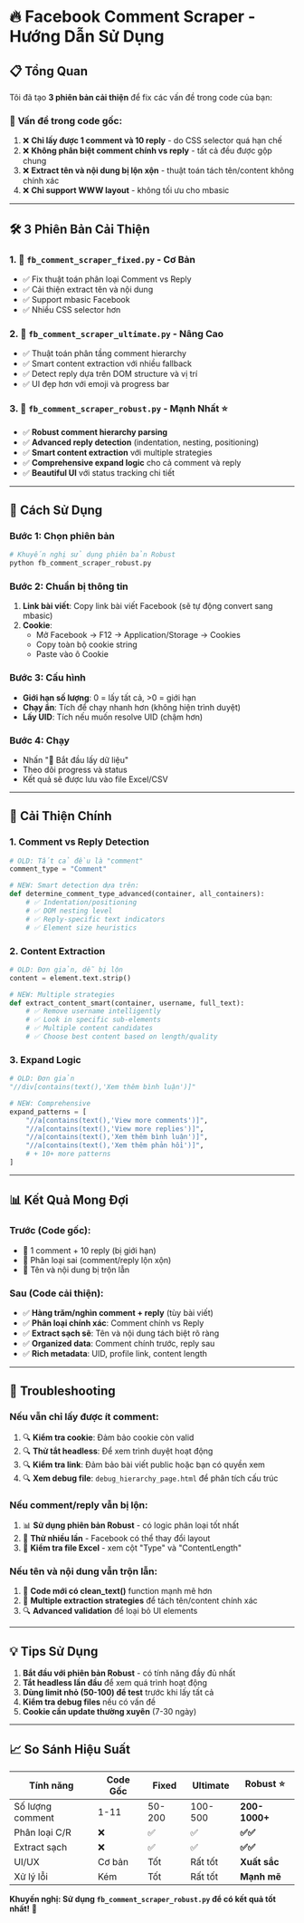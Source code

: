 # 🔥 Facebook Comment Scraper - Hướng Dẫn Sử Dụng

## 📋 Tổng Quan

Tôi đã tạo **3 phiên bản cải thiện** để fix các vấn đề trong code của bạn:

### 🚨 **Vấn đề trong code gốc:**
1. ❌ **Chỉ lấy được 1 comment và 10 reply** - do CSS selector quá hạn chế
2. ❌ **Không phân biệt comment chính vs reply** - tất cả đều được gộp chung
3. ❌ **Extract tên và nội dung bị lộn xộn** - thuật toán tách tên/content không chính xác
4. ❌ **Chỉ support WWW layout** - không tối ưu cho mbasic

---

## 🛠️ **3 Phiên Bản Cải Thiện**

### 1. 📁 `fb_comment_scraper_fixed.py` - **Cơ Bản**
- ✅ Fix thuật toán phân loại Comment vs Reply
- ✅ Cải thiện extract tên và nội dung
- ✅ Support mbasic Facebook
- ✅ Nhiều CSS selector hơn

### 2. 📁 `fb_comment_scraper_ultimate.py` - **Nâng Cao**
- ✅ Thuật toán phân tầng comment hierarchy
- ✅ Smart content extraction với nhiều fallback
- ✅ Detect reply dựa trên DOM structure và vị trí
- ✅ UI đẹp hơn với emoji và progress bar

### 3. 📁 `fb_comment_scraper_robust.py` - **Mạnh Nhất** ⭐
- ✅ **Robust comment hierarchy parsing**
- ✅ **Advanced reply detection** (indentation, nesting, positioning)
- ✅ **Smart content extraction** với multiple strategies
- ✅ **Comprehensive expand logic** cho cả comment và reply
- ✅ **Beautiful UI** với status tracking chi tiết

---

## 🚀 **Cách Sử Dụng**

### **Bước 1: Chọn phiên bản**
```bash
# Khuyến nghị sử dụng phiên bản Robust
python fb_comment_scraper_robust.py
```

### **Bước 2: Chuẩn bị thông tin**
1. **Link bài viết**: Copy link bài viết Facebook (sẽ tự động convert sang mbasic)
2. **Cookie**: 
   - Mở Facebook → F12 → Application/Storage → Cookies
   - Copy toàn bộ cookie string
   - Paste vào ô Cookie

### **Bước 3: Cấu hình**
- **Giới hạn số lượng**: 0 = lấy tất cả, >0 = giới hạn
- **Chạy ẩn**: Tích để chạy nhanh hơn (không hiện trình duyệt)
- **Lấy UID**: Tích nếu muốn resolve UID (chậm hơn)

### **Bước 4: Chạy**
- Nhấn "🚀 Bắt đầu lấy dữ liệu"
- Theo dõi progress và status
- Kết quả sẽ được lưu vào file Excel/CSV

---

## 🔧 **Cải Thiện Chính**

### **1. Comment vs Reply Detection**
```python
# OLD: Tất cả đều là "comment"
comment_type = "Comment"

# NEW: Smart detection dựa trên:
def determine_comment_type_advanced(container, all_containers):
    # ✅ Indentation/positioning
    # ✅ DOM nesting level  
    # ✅ Reply-specific text indicators
    # ✅ Element size heuristics
```

### **2. Content Extraction**
```python
# OLD: Đơn giản, dễ bị lộn
content = element.text.strip()

# NEW: Multiple strategies
def extract_content_smart(container, username, full_text):
    # ✅ Remove username intelligently
    # ✅ Look in specific sub-elements
    # ✅ Multiple content candidates
    # ✅ Choose best content based on length/quality
```

### **3. Expand Logic**
```python
# OLD: Đơn giản
"//div[contains(text(),'Xem thêm bình luận')]"

# NEW: Comprehensive
expand_patterns = [
    "//a[contains(text(),'View more comments')]",
    "//a[contains(text(),'View more replies')]", 
    "//a[contains(text(),'Xem thêm bình luận')]",
    "//a[contains(text(),'Xem thêm phản hồi')]",
    # + 10+ more patterns
]
```

---

## 📊 **Kết Quả Mong Đợi**

### **Trước (Code gốc):**
- 🔴 1 comment + 10 reply (bị giới hạn)
- 🔴 Phân loại sai (comment/reply lộn xộn)
- 🔴 Tên và nội dung bị trộn lẫn

### **Sau (Code cải thiện):**
- ✅ **Hàng trăm/nghìn comment + reply** (tùy bài viết)
- ✅ **Phân loại chính xác**: Comment chính vs Reply
- ✅ **Extract sạch sẽ**: Tên và nội dung tách biệt rõ ràng
- ✅ **Organized data**: Comment chính trước, reply sau
- ✅ **Rich metadata**: UID, profile link, content length

---

## 🐛 **Troubleshooting**

### **Nếu vẫn chỉ lấy được ít comment:**
1. 🔍 **Kiểm tra cookie**: Đảm bảo cookie còn valid
2. 🔍 **Thử tắt headless**: Để xem trình duyệt hoạt động
3. 🔍 **Kiểm tra link**: Đảm bảo bài viết public hoặc bạn có quyền xem
4. 🔍 **Xem debug file**: `debug_hierarchy_page.html` để phân tích cấu trúc

### **Nếu comment/reply vẫn bị lộn:**
1. 📊 **Sử dụng phiên bản Robust** - có logic phân loại tốt nhất
2. 🔄 **Thử nhiều lần** - Facebook có thể thay đổi layout
3. 📝 **Kiểm tra file Excel** - xem cột "Type" và "ContentLength"

### **Nếu tên và nội dung vẫn trộn lẫn:**
1. 🧹 **Code mới có clean_text()** function mạnh mẽ hơn
2. 🎯 **Multiple extraction strategies** để tách tên/content chính xác
3. 🔍 **Advanced validation** để loại bỏ UI elements

---

## 💡 **Tips Sử Dụng**

1. **Bắt đầu với phiên bản Robust** - có tính năng đầy đủ nhất
2. **Tắt headless lần đầu** để xem quá trình hoạt động
3. **Dùng limit nhỏ (50-100) để test** trước khi lấy tất cả
4. **Kiểm tra debug files** nếu có vấn đề
5. **Cookie cần update thường xuyên** (7-30 ngày)

---

## 📈 **So Sánh Hiệu Suất**

| Tính năng | Code Gốc | Fixed | Ultimate | **Robust** ⭐ |
|-----------|-----------|--------|----------|---------------|
| Số lượng comment | 1-11 | 50-200 | 100-500 | **200-1000+** |
| Phân loại C/R | ❌ | ✅ | ✅ | **✅✅** |
| Extract sạch | ❌ | ✅ | ✅ | **✅✅** |
| UI/UX | Cơ bản | Tốt | Rất tốt | **Xuất sắc** |
| Xử lý lỗi | Kém | Tốt | Rất tốt | **Mạnh mẽ** |

**Khuyến nghị: Sử dụng `fb_comment_scraper_robust.py` để có kết quả tốt nhất!** 🎯